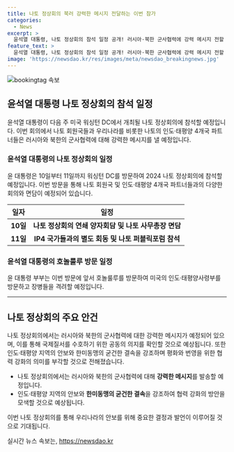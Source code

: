 ```yaml
---
title: 나토 정상회의 북러 강력한 메시지 전달하는 이번 참가
categories:
  - News
excerpt: >
  윤석열 대통령, 나토 정상회의 참석 일정 공개! 러시아·북한 군사협력에 강력 메시지 전할 예정 - 윤 대통령의 미국 방문과 나토 정상회의 참가 계획이 발표되었습니다. 이번 방문에서는 나토 회원국과 인도·태평양 4개국 파트너들이 러시아와 북한의 군사협력에 대한 강력한 메시지를 내보낼 예정이며, 윤 대통령은 나토 회의 참석뿐 아니라 미국 호놀룰루 방문도 이뤄집니다. 이로써 한미동맹의 결속을 과시하고 지역 안보와 협력 강화의 가능성이 열릴 전망입니다.
feature_text: >
  윤석열 대통령, 나토 정상회의 참석 일정 공개! 러시아·북한 군사협력에 강력 메시지 전할 예정 - 윤 대통령의 미국 방문과 나토 정상회의 참가 계획이 발표되었습니다. 이번 방문에서는 나토 회원국과 인도·태평양 4개국 파트너들이 러시아와 북한의 군사협력에 대한 강력한 메시지를 내보낼 예정이며, 윤 대통령은 나토 회의 참석뿐 아니라 미국 호놀룰루 방문도 이뤄집니다. 이로써 한미동맹의 결속을 과시하고 지역 안보와 협력 강화의 가능성이 열릴 전망입니다.
image: 'https://newsdao.kr/res/images/meta/newsdao_breakingnews.jpg'
---
```


<p><img src="https://newsdao.kr/res/images/meta/newsdao_breakingnews.jpg" alt="bookingtag 속보" /></p>

<h2 data-ke-size="size26">윤석열 대통령 나토 정상회의 참석 일정</h2>

<p data-ke-size="size16">윤석열 대통령이 다음 주 미국 워싱턴 DC에서 개최될 나토 정상회의에 참석할 예정입니다. 이번 회의에서 나토 회원국들과 우리나라를 비롯한 나토의 인도·태평양 4개국 파트너들은 러시아와 북한의 군사협력에 대해 강력한 메시지를 낼 예정입니다.</p>

<h3>윤석열 대통령의 나토 정상회의 일정</h3>

<p data-ke-size="size16">윤 대통령은 10일부터 11일까지 워싱턴 DC를 방문하여 2024 나토 정상회의에 참석할 예정입니다. 이번 방문을 통해 나토 회원국 및 인도·태평양 4개국 파트너들과의 다양한 회의와 면담이 예정되어 있습니다.</p>

<table>
<thead>
<tr>
<th style="text-align: center;">일자</th>
<th style="text-align: center;">일정</th>
</tr>
</thead>
<tbody>
<tr>
<td style="text-align: center; height: 17px;"><b>10일</b></td>
<td style="text-align: center; height: 17px;"><b>나토 정상회의 연쇄 양자회담 및 나토 사무총장 면담</b></td>
</tr>
<tr>
<td style="text-align: center; height: 17px;"><b>11일</b></td>
<td style="text-align: center; height: 17px;"><b>IP4 국가들과의 별도 회동 및 나토 퍼블릭포럼 참석</b></td>
</tr>
</tbody>
</table>

<h3>윤석열 대통령의 호놀룰루 방문 일정</h3>

<p data-ke-size="size16">윤 대통령 부부는 이번 방문에 앞서 호놀룰루를 방문하여 미국의 인도·태평양사령부를 방문하고 장병들을 격려할 예정입니다.</p>

<hr>

<h2 data-ke-size="size26">나토 정상회의 주요 안건</h2>

<p data-ke-size="size16">나토 정상회의에서는 러시아와 북한의 군사협력에 대한 강력한 메시지가 예정되어 있으며, 이를 통해 국제질서를 수호하기 위한 공동의 의지를 확인할 것으로 예상됩니다. 또한 인도·태평양 지역의 안보와 한미동맹의 굳건한 결속을 강조하며 평화와 번영을 위한 협력 강화의 의미를 부각할 것으로 전해졌습니다.</p>

<ul>
<li>나토 정상회의에서는 러시아와 북한의 군사협력에 대해 <b>강력한 메시지</b>를 발송할 예정입니다.</li>
<li>인도·태평양 지역의 안보와 <b>한미동맹의 굳건한 결속</b>을 강조하여 협력 강화의 방안을 모색할 것으로 예상됩니다.</li>
</ul>

<p data-ke-size="size16">이번 나토 정상회의를 통해 우리나라의 안보를 위해 중요한 결정과 발언이 이루어질 것으로 기대됩니다.</p>
실시간 뉴스 속보는, <a href="https://newsdao.kr" rel="dofollow">https://newsdao.kr</a>


